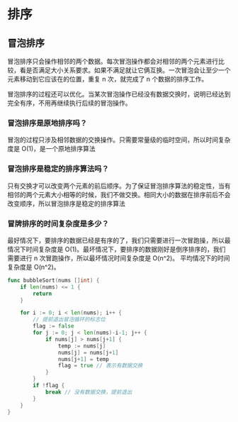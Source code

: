 # 排序

## 冒泡排序

冒泡排序只会操作相邻的两个数据。每次冒泡操作都会对相邻的两个元素进行比较，看是否满足大小关系要求。如果不满足就让它俩互换。一次冒泡会让至少一个元素移动到它应该在的位置，重复 n 次，就完成了 n 个数据的排序工作。

冒泡排序的过程还可以优化。当某次冒泡操作已经没有数据交换时，说明已经达到完全有序，不用再继续执行后续的冒泡操作。

### 冒泡排序是原地排序吗？

冒泡的过程只涉及相邻数据的交换操作。只需要常量级的临时空间，所以时间复杂度是 O(1)，是一个原地排序算法

### 冒泡排序是稳定的排序算法吗？

只有交换才可以改变两个元素的前后顺序。为了保证冒泡排序算法的稳定性，当有相邻的两个元素大小相等的时候，我们不做交换。相同大小的数据在排序前后不会改变顺序，所以冒泡排序是稳定的排序算法

### 冒牌排序的时间复杂度是多少？

最好情况下，要排序的数据已经是有序的了，我们只需要进行一次冒跑操，所以最情况下时间复杂度是 O(1)。最坏情况下，要排序的数据刚好是倒序排序的，我们需要进行 n 次冒跑操作，所以最坏情况时间复杂度是 O(n^2)。
平均情况下的时间复杂度是 O(n^2)。

```go
func bubbleSort(nums []int) {
	if len(nums) <= 1 {
		return
	}

	for i := 0; i < len(nums); i++ {
		// 提前退出冒泡循环的标志位
		flag := false
		for j := 0; j < len(nums)-i-1; j++ {
			if nums[j] > nums[j+1] {
				temp := nums[j]
				nums[j] = nums[j+1]
				nums[j+1] = temp
				flag = true // 表示有数据交换
			}
		}
		if !flag {
			break // 没有数据交换，提前退出
		}
	}
}
```
